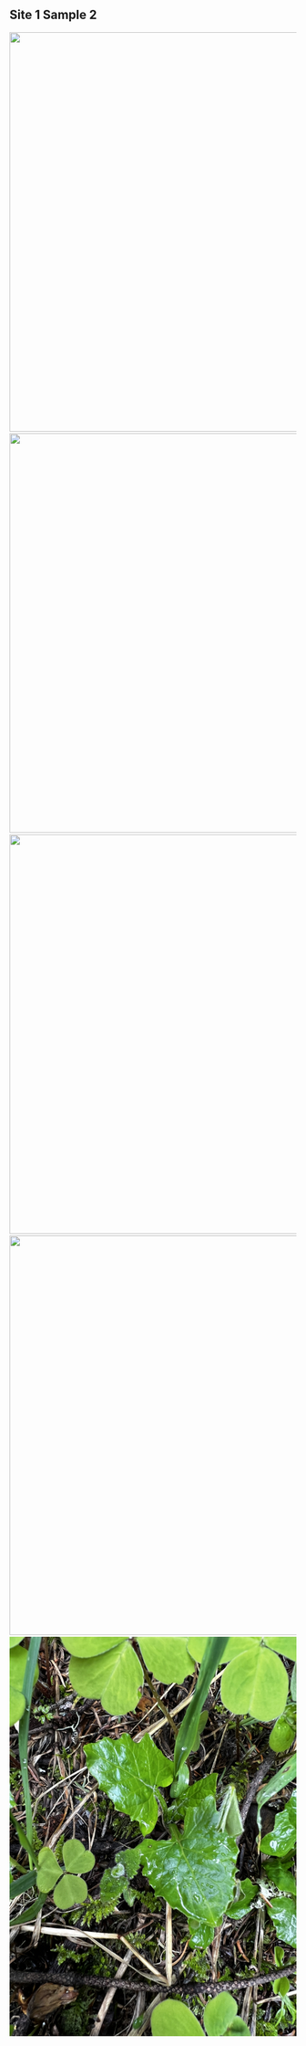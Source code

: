 ## Site 1 Sample 2

<img src="https://github.com/ricardoi/PNWv/blob/main/figures/s1/rs2/IMG_1925.jpeg" width="700" height="700">
<img src="https://github.com/ricardoi/PNWv/blob/main/figures/s1/rs2/IMG_1926.jpeg" width="700" height="700">
<img src="https://github.com/ricardoi/PNWv/blob/main/figures/s1/rs2/IMG_1927.jpeg" width="700" height="700">
<img src="https://github.com/ricardoi/PNWv/blob/main/figures/s1/rs2/IMG_1928.jpeg" width="700" height="700">
<img src="https://github.com/ricardoi/PNWv/blob/main/figures/s1/rs2/IMG_1929.jpeg" width="700" height="700">



